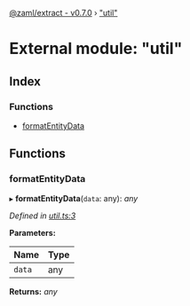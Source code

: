 [@zaml/extract - v0.7.0](../README.md) › ["util"](_util_.md)

# External module: "util"

## Index

### Functions

* [formatEntityData](_util_.md#formatentitydata)

## Functions

###  formatEntityData

▸ **formatEntityData**(`data`: any): *any*

*Defined in [util.ts:3](https://github.com/nexushubs/zaml-lang/blob/226a4c7/packages/zaml-extract/src/util.ts#L3)*

**Parameters:**

Name | Type |
------ | ------ |
`data` | any |

**Returns:** *any*
